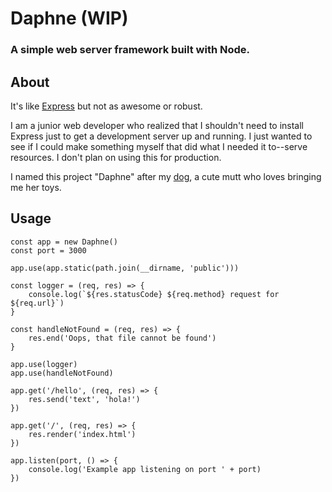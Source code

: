 # Daphne (WIP)

### A simple web server framework built with Node.

## About

It's like [Express](https://github.com/expressjs/express) but not as awesome or robust. 

I am a junior web developer who realized that I shouldn't need to install Express just to 
get a development server up and running. I just wanted to see if I could make something 
myself that did what I needed it to--serve resources. I don't plan on using this for production.

I named this project "Daphne" after my [dog](http://res.cloudinary.com/ddy54k4ks/image/upload/v1488487770/daphne/daph.jpg), a cute mutt who loves bringing me her toys.

## Usage

```
const app = new Daphne()
const port = 3000

app.use(app.static(path.join(__dirname, 'public')))

const logger = (req, res) => {
    console.log(`${res.statusCode} ${req.method} request for ${req.url}`)
}

const handleNotFound = (req, res) => {
    res.end('Oops, that file cannot be found')
}

app.use(logger)
app.use(handleNotFound)

app.get('/hello', (req, res) => {
    res.send('text', 'hola!')
})

app.get('/', (req, res) => {
    res.render('index.html')
})

app.listen(port, () => {
    console.log('Example app listening on port ' + port)
})
```
